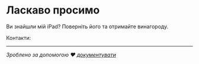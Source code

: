 # Ласкаво просимо

Ви знайшли мій iPad? Поверніть його та отримайте винагороду.

Контакти:<EMAIL>

* * *

_Зроблено за допомогою ❤️ [документувати](https://docsify.js.org/)_
